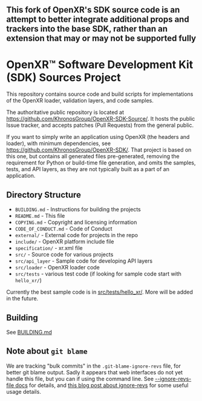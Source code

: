 ## This fork of OpenXR's SDK source code is an attempt to better integrate additional props and trackers into the base SDK, rather than an extension that may or may not be supported fully


# OpenXR™ Software Development Kit (SDK) Sources Project

<!--
Copyright (c) 2017-2024, The Khronos Group Inc.

SPDX-License-Identifier: CC-BY-4.0
-->

This repository contains source code and build scripts for implementations
of the OpenXR loader, validation layers, and code samples.

The authoritative public repository is located at
<https://github.com/KhronosGroup/OpenXR-SDK-Source/>.
It hosts the public Issue tracker, and accepts patches (Pull Requests) from the
general public.

If you want to simply write an application using OpenXR (the headers and loader),
with minimum dependencies,
see <https://github.com/KhronosGroup/OpenXR-SDK/>.
That project is based on this one, but contains all generated files pre-generated,
removing the requirement for Python or build-time file generation,
and omits the samples, tests, and API layers, as they are not typically built as a part of an application.

## Directory Structure

<!-- REUSE-IgnoreStart -->
- `BUILDING.md` - Instructions for building the projects
- `README.md` - This file
- `COPYING.md` - Copyright and licensing information
- `CODE_OF_CONDUCT.md` - Code of Conduct
- `external/` - External code for projects in the repo
- `include/` - OpenXR platform include file
- `specification/` - xr.xml file
- `src/` - Source code for various projects
- `src/api_layer` - Sample code for developing API layers
- `src/loader` - OpenXR loader code
- `src/tests` - various test code (if looking for sample code start with `hello_xr/`)
<!-- REUSE-IgnoreEnd -->

Currently the best sample code is in [src/tests/hello_xr/](src/tests/hello_xr).  More will be added in the future.

## Building

See [BUILDING.md](BUILDING.md)

## Note about `git blame`

We are tracking "bulk commits" in the `.git-blame-ignore-revs` file, for better
git blame output. Sadly it appears that web interfaces do not yet handle this
file, but you can if using the command line. See
[--ignore-revs-file docs](https://git-scm.com/docs/git-blame#Documentation/git-blame.txt---ignore-revs-fileltfilegt)
for details, and
[this blog post about ignore-revs](https://www.moxio.com/blog/43/ignoring-bulk-change-commits-with-git-blame)
for some useful usage details.

